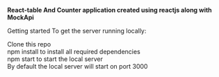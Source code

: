 
<b>React-table And Counter application created using reactjs along with MockApi</b>

Getting started
To get the server running locally:

Clone this repo<br>
npm install to install all required dependencies <br>
npm start to start the local server<br>
By default the local server will start on port 3000

